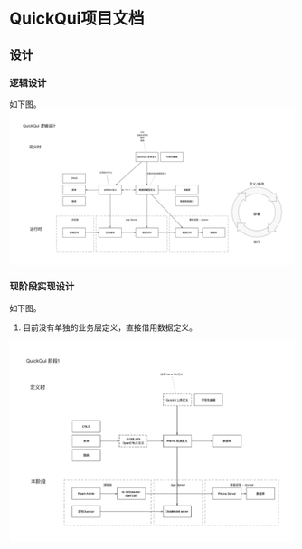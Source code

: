 # QuickQui项目文档

## 设计

### 逻辑设计

如下图。
![QuickQui 逻辑设计](./QuickQui%20%E9%80%BB%E8%BE%91%E8%AE%BE%E8%AE%A1.png)

### 现阶段实现设计

如下图。  

1. 目前没有单独的业务层定义，直接借用数据定义。

![QuickQui 阶段1](./QuickQui%20%E9%98%B6%E6%AE%B51.png)

## 